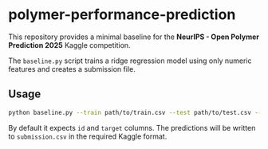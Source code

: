 # polymer-performance-prediction

This repository provides a minimal baseline for the **NeurIPS - Open Polymer Prediction 2025** Kaggle competition.

The `baseline.py` script trains a ridge regression model using only numeric features and
creates a submission file.

## Usage

```bash
python baseline.py --train path/to/train.csv --test path/to/test.csv --output submission.csv
```

By default it expects `id` and `target` columns. The predictions will be written to
`submission.csv` in the required Kaggle format.

